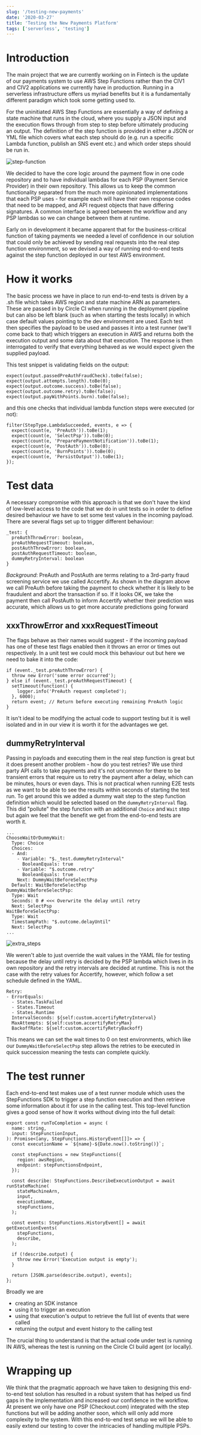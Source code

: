 ```yaml
---
slug: '/testing-new-payments'
date: '2020-03-27'
title: 'Testing the New Payments Platform'
tags: ['serverless', 'testing']
---
```


# Introduction

The main project that we are currently working on in Fintech is the update of our payments system to use AWS Step Functions rather than the CIV1 and CIV2 applications we currently have in production. Running in a serverless infrastructure offers us myriad benefits but it is a fundamentally different paradigm which took some getting used to.

For the uninitiated AWS Step Functions are essentially a way of defining a state machine that runs in the cloud, where you supply a JSON input and the execution flows through from step to step before ultimately producing an output. The definition of the step function is provided in either a JSON or YML file which covers what each step should do (e.g. run a specific Lambda function, publish an SNS event etc.) and which order steps should be run in.

![step-function](./stepfunctions_graph.png)

We decided to have the core logic around the payment flow in one code repository and to have individual lambdas for each PSP (Payment Service Provider) in their own repository. This allows us to keep the common functionality separated from the much more opinionated implementations that each PSP uses - for example each will have their own response codes that need to be mapped, and API request objects that have differing signatures. A common interface is agreed between the workflow and any PSP lambdas so we can change between them at runtime.

Early on in development it became apparent that for the business-critical function of taking payments we needed a level of confidence in our solution that could only be achieved by sending real requests into the real step function environment, so we devised a way of running end-to-end tests against the step function deployed in our test AWS environment.

# How it works

The basic process we have in place to run end-to-end tests is driven by a .sh file which takes AWS region and state machine ARN as parameters. These are passed in by Circle CI when running in the deployment pipeline but can also be left blank (such as when starting the tests locally) in which case default values pointing to the dev environment are used. Each test then specifies the payload to be used and passes it into a test runner (we'll come back to that) which triggers an execution in AWS and returns both the execution output and some data about that execution. The response is then interrogated to verify that everything behaved as we would expect given the supplied payload.

This test snippet is validating fields on the output:

```
expect(output.passedPreAuthFraudCheck).toBe(false);
expect(output.attempts.length).toBe(0);
expect(output.outcome.success).toBe(false);
expect(output.outcome.retry).toBe(false);
expect(output.payWithPoints.burn).toBe(false);
```

and this one checks that individual lambda function steps were executed (or not):

```
filter(StepType.LambdaSucceeded, events, e => {
  expect(count(e, 'PreAuth')).toBe(1);
  expect(count(e, 'SelectPsp')).toBe(0);
  expect(count(e, 'PreparePaymentNotification')).toBe(1);
  expect(count(e, 'PostAuth')).toBe(0);
  expect(count(e, 'BurnPoints')).toBe(0);
  expect(count(e, 'PersistOutput')).toBe(1);
});
```

# Test data

A necessary compromise with this approach is that we don't have the kind of low-level access to the code that we do in unit tests so in order to define desired behaviour we have to set some test values in the incoming payload. There are several flags set up to trigger different behaviour:

```
_test: {
  preAuthThrowError: boolean,
  preAuthRequestTimeout: boolean,
  postAuthThrowError: boolean,
  postAuthRequestTimeout: boolean,
  dummyRetryInterval: boolean
}
```

_Background_: PreAuth and PostAuth are terms relating to a 3rd-party fraud screening service we use called Accertify. As shown in the diagram above we call PreAuth before taking the payment to check whether it is likely to be fraudulent and abort the transaction if so. If it looks OK, we take the payment then call PostAuth to inform Accertify whether their prediction was accurate, which allows us to get more accurate predictions going forward

## xxxThrowError and xxxRequestTimeout

The flags behave as their names would suggest - if the incoming payload has one of these test flags enabled then it throws an error or times out respectively. In a unit test we could mock this behaviour out but here we need to bake it into the code:

```
if (event._test.preAuthThrowError) {
  throw new Error('some error occurred');
} else if (event._test.preAuthRequestTimeout) {
  setTimeout(function() {
    logger.info('PreAuth request completed');
  }, 6000);
  return event; // Return before executing remaining PreAuth logic
}
```

It isn't ideal to be modifying the actual code to support testing but it is well isolated and in in our view it is worth it for the advantages we get.

## dummyRetryInterval

Passing in payloads and executing them in the real step function is great but it does present another problem - how do you test retries? We use third party API calls to take payments and it's not uncommon for there to be transient errors that require us to retry the payment after a delay, which can be minutes, hours or even days. This is not practical when running E2E tests as we want to be able to see the results within seconds of starting the test run. To get around this we added a dummy wait step to the step function definition which would be selected based on the `dummyRetryInterval` flag. This did "pollute" the step function with an additional `Choice` and `Wait` step but again we feel that the benefit we get from the end-to-end tests are worth it.

```
...
ChooseWaitOrDummyWait:
  Type: Choice
  Choices:
  - And:
    - Variable: "$._test.dummyRetryInterval"
      BooleanEquals: true
    - Variable: "$.outcome.retry"
      BooleanEquals: true
    Next: DummyWaitBeforeSelectPsp
  Default: WaitBeforeSelectPsp
DummyWaitBeforeSelectPsp:
  Type: Wait
  Seconds: 0 # <<< Overwrite the delay until retry
  Next: SelectPsp
WaitBeforeSelectPsp:
  Type: Wait
  TimestampPath: "$.outcome.delayUntil"
  Next: SelectPsp
...
```

![extra_steps](./v3dummywait.png)

We weren't able to just override the wait values in the YAML file for testing because the delay until retry is decided by the PSP lambda which lives in its own repository and the retry intervals are decided at runtime. This is not the case with the retry values for Accertify, however, which follow a set schedule defined in the YAML.

```
Retry:
- ErrorEquals:
  - States.TaskFailed
  - States.Timeout
  - States.Runtime
  IntervalSeconds: ${self:custom.accertifyRetryInterval}
  MaxAttempts: ${self:custom.accertifyRetryMax}
  BackoffRate: ${self:custom.accertifyRetryBackoff}
```

This means we can set the wait times to 0 on test environments, which like our `DummyWaitBeforeSelectPsp` step allows the retries to be executed in quick succession meaning the tests can complete quickly.

# The test runner

Each end-to-end test makes use of a test runner module which uses the StepFunctions SDK to trigger a step function execution and then retrieve some information about it for use in the calling test. This top-level function gives a good sense of how it works without diving into the full detail:

```
export const runToCompletion = async (
  name: string,
  input: StepFunctionInput,
): Promise<[any, StepFunctions.HistoryEvent[]]> => {
  const executionName = `${name}-${Date.now().toString()}`;

  const stepFunctions = new StepFunctions({
    region: awsRegion,
    endpoint: stepFunctionsEndpoint,
  });

  const describe: StepFunctions.DescribeExecutionOutput = await runStateMachine(
    stateMachineArn,
    input,
    executionName,
    stepFunctions,
  );

  const events: StepFunctions.HistoryEvent[] = await getExecutionEvents(
    stepFunctions,
    describe,
  );

  if (!describe.output) {
    throw new Error('Execution output is empty');
  }

  return [JSON.parse(describe.output), events];
};
```

Broadly we are

- creating an SDK instance
- using it to trigger an execution
- using that execution's output to retrieve the full list of events that were called
- returning the output and event history to the calling test

The crucial thing to understand is that the actual code under test is running IN AWS, whereas the test is running on the Circle CI build agent (or locally).

# Wrapping up

We think that the pragmatic approach we have taken to designing this end-to-end test solution has resulted in a robust system that has helped us find gaps in the implementation and increased our confidence in the workflow. At present we only have one PSP (Checkout.com) integrated with the step functions but will be adding another soon, which will only add more complexity to the system. With this end-to-end test setup we will be able to easily extend our testing to cover the intricacies of handling multiple PSPs.
